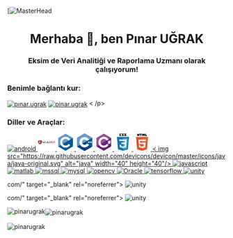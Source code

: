 [![MasterHead](https://encrypted-tbn0.gstatic.com/images?q=tbn:ANd9GcQlVD8W-ixxkSQ5msxPezMikU7_RXOfuwZ19Q&usqp=CAU)
<h1 align="center">Merhaba 👋, ben Pınar UĞRAK</h1>
<h3 align="center">Eksim de Veri Analitiği ve Raporlama Uzmanı olarak çalışıyorum!</h3>

<h3 align="left"> Benimle bağlantı kur:</h3>
<p align="left">
<a href="https://linkedin.com/in/pınar.ugrak" target="blank"><img align="center" src= "https://raw.githubusercontent.com/rahuldkjain/github-profile-readme-generator/master/src/images/icons/Social/linked-in-alt.svg" alt="pınar.ugrak" height="30 " width="40" /></a>
<a href="https://instagram.com/pinar.ugrak" target="blank"><img align="center" src="https://raw .githubusercontent.com/rahuldkjain/github-profile-readme-generator/master/src/images/icons/Social/instagram.svg" alt="pinar.ugrak" height="30" width="40" /></a>
< /p>

<h3 align="left">Diller ve Araçlar:</h3>
<p align="left"> <a href="https://developer.android.com" target="_blank" rel="noreferrer"> <img src="https://raw.githubusercontent.com/devicons /devicon/master/icons/android/android-original-wordmark.svg" alt="android" width="40" height="40"/> </a> <a href="https://angular.io " target="_blank" rel="noreferrer"> <img src="https://raw.githubusercontent.com/devicons/devicon/master/icons/angularjs/angularjs-original-wordmark.svg" alt="angularjs" width="40" height="40"/> </a> <a href="https://www.cprogramming.com/" target="_blank" rel="noreferrer"> <img src="https://raw.githubusercontent.com/devicons/devicon/master/icons/c/c-original.svg" alt="c" width="40" height="40"/> </a> <a href="https://www.w3schools.com/cpp/" target="_blank" rel="noreferrer"> <img src=" https://raw.githubusercontent.com/devicons/devicon/master/icons/cplusplus/cplusplus-original.svg" alt="cplusplus" width="40" height="40"/> </a> <a href ="https://www.w3schools.com/cs/" target="_blank" rel="noreferrer"> <img src="https://raw.githubusercontent.com/devicons/devicon/master/icons/csharp/csharp-original.svg" alt="csharp" width="40" height="40"/> </a> <a href="https://www. w3schools.com/css/" target="_blank" rel="noreferrer"> <img src="https://raw.githubusercontent.com/devicons/devicon/master/icons/css3/css3-original-wordmark.svg " alt="css3" width="40" height="40"/> </a> <a href="https://www.w3.org/html/" target="_blank" rel="noreferrer" > <img src="https://raw.githubusercontent.com/devicons/devicon/master/icons/html5/html5-original-wordmark.svg" alt="html5" width="40" height="40"/> </a> <a href="https://www.java.com" target="_blank" rel="noreferrer"> < img src="https://raw.githubusercontent.com/devicons/devicon/master/icons/java/java-original.svg" alt="java" width="40" height="40"/> </a > <a href="https://developer.mozilla.org/en-US/docs/Web/JavaScript" target="_blank" rel="noreferrer"> <img src="https://raw.githubusercontent. com/devicons/devicon/master/icons/javascript/javascript-original.svg" alt="javascript" width="40" height="40"/> </a> <a href="https://www.mathworks.com/" target="_blank" rel="noreferrer"> <img src="https://upload.wikimedia.org/wikipedia/commons/2/21/Matlab_Logo.png" alt="matlab" width= "40" height="40"/> </a> <a href="https://www.microsoft.com/en-us/sql-server" target="_blank" rel="noreferrer"> <img src="https://www.svgrepo.com/show/303229/microsoft-sql-server-logo.svg" alt="mssql" width="40" height="40"/> </a> <a href="https://www.mysql.com/" target="_blank" rel="noreferrer"> <img src="https://raw.githubusercontent.com/devicons/devicon/master/icons/mysql/ mysql-orijinal-kelime işareti.svg" alt="mysql" width="40" height="40"/> </a> <a href="https://opencv.org/" target="_blank" rel="noreferrer"> <img src="https://www.vectorlogo.zone/logos/opencv/opencv-icon.svg" alt="opencv" width="40" height="40"/> </a> <a href="https ://www.oracle.com/" target="_blank" rel="noreferrer"> <img src="https://raw.githubusercontent.com/devicons/devicon/master/icons/oracle/oracle-original. svg" alt="Oracle" width="40" height="40"/> </a> <a href="https://www.tensorflow.org" target="_blank" rel="noreferrer"> <img src="https://www.vectorlogo.zone/logos/tensorflow/tensorflow-icon.svg" alt="tensorflow" width="40" height= "40"/> </a> <a href="https://unity.com/" target="_blank" rel="noreferrer"> <img src="https://www.vectorlogo.zone/logos /unity3d/unity3d-icon.svg" alt="unity" width="40" height="40"/> </a> </p>com/" target="_blank" rel="noreferrer"> <img src="https://www.vectorlogo.zone/logos/unity3d/unity3d-icon.svg" alt="unity" width="40" yükseklik ="40"/> </a> </p>com/" target="_blank" rel="noreferrer"> <img src="https://www.vectorlogo.zone/logos/unity3d/unity3d-icon.svg" alt="unity" width="40" yükseklik ="40"/> </a> </p>

<p><img align="left" src="https://github-readme-stats.vercel.app/api/top-langs?username=pinarugrak&show_icons=true&locale=en&layout=compact" alt="pinarugrak" /> </p>

<p> <img align="center" src="https://github-readme-stats.vercel.app/api?username=pinarugrak&show_icons=true&locale=en" alt="pinarugrak" /> </p>

<p><img align="center" src="https://github-readme-streak-stats.herokuapp.com/?user=pinarugrak&" alt="pinarugrak" /></p>
